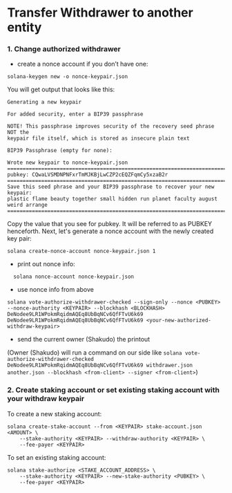 # Transfer Withdrawer to another entity

### 1. Change authorized withdrawer
- create a nonce account if you don’t have one:
```
solana-keygen new -o nonce-keypair.json
```
You will get output that looks like this:
```
Generating a new keypair

For added security, enter a BIP39 passphrase

NOTE! This passphrase improves security of the recovery seed phrase NOT the
keypair file itself, which is stored as insecure plain text

BIP39 Passphrase (empty for none): 

Wrote new keypair to nonce-keypair.json
==================================================================================
pubkey: CQwaLVSMDNPNFxrTmMJKBjLwCZP2cEQZFqmCy5xzaB2r
==================================================================================
Save this seed phrase and your BIP39 passphrase to recover your new keypair:
plastic flame beauty together small hidden run planet faculty august weird arrange
==================================================================================
```
Copy the value that you see for pubkey. It will be referred to as PUBKEY henceforth.
Next, let's generate a nonce account with the newly created key pair:
```
solana create-nonce-account nonce-keypair.json 1
```
- print out nonce info:
```
  solana nonce-account nonce-keypair.json
```
- use nonce info from above
```
solana vote-authorize-withdrawer-checked --sign-only --nonce <PUBKEY> --nonce-authority <KEYPAIR> --blockhash <BLOCKHASH> DeNodee9LR1WPokmRqidmAQEq8UbBqNCv6QfFTvU6k69 DeNodee9LR1WPokmRqidmAQEq8UbBqNCv6QfFTvU6k69 <your-new-authorized-withdraw-keypair>
```
- send the current owner (Shakudo) the printout

(Owner (Shakudo) will run a command on our side like `solana vote-authorize-withdrawer-checked DeNodee9LR1WPokmRqidmAQEq8UbBqNCv6QfFTvU6k69 withdrawer.json another.json --blockhash <from-client> --signer <from-client>`)

### 2. Create staking account or set existing staking account with your withdraw keypair
To create a new staking account:
```
solana create-stake-account --from <KEYPAIR> stake-account.json <AMOUNT> \
    --stake-authority <KEYPAIR> --withdraw-authority <KEYPAIR> \
    --fee-payer <KEYPAIR>
```
To set an existing staking account:
```
solana stake-authorize <STAKE_ACCOUNT_ADDRESS> \
    --stake-authority <KEYPAIR> --new-stake-authority <PUBKEY> \
    --fee-payer <KEYPAIR>
```
